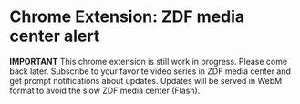 # Chrome Extension: ZDF media center alert
**IMPORTANT** This chrome extension is still work in progress. Please come back later.
Subscribe to your favorite video series in ZDF media center and get prompt notifications about updates. Updates will be served in WebM format to avoid the slow ZDF media center (Flash).
